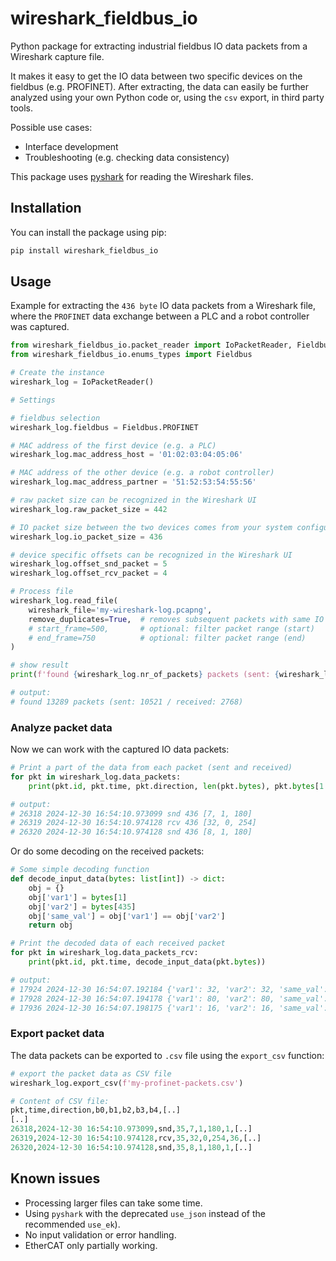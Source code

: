 # wireshark_fieldbus_io

Python package for extracting industrial fieldbus IO data packets from a Wireshark capture file.

It makes it easy to get the IO data between two specific devices on the fieldbus (e.g. PROFINET).
After extracting, the data can easily be further analyzed using your own Python code or, using the `csv` export, in third party tools.

Possible use cases:

- Interface development
- Troubleshooting (e.g. checking data consistency)

This package uses [pyshark](https://github.com/KimiNewt/pyshark) for reading the Wireshark files.

## Installation

You can install the package using pip:

```bash
pip install wireshark_fieldbus_io
```

## Usage

Example for extracting the `436 byte` IO data packets from a Wireshark file, where the `PROFINET` data exchange between a PLC and a robot controller was captured.

```py
from wireshark_fieldbus_io.packet_reader import IoPacketReader, Fieldbus
from wireshark_fieldbus_io.enums_types import Fieldbus

# Create the instance
wireshark_log = IoPacketReader()

# Settings

# fieldbus selection
wireshark_log.fieldbus = Fieldbus.PROFINET

# MAC address of the first device (e.g. a PLC)
wireshark_log.mac_address_host = '01:02:03:04:05:06'

# MAC address of the other device (e.g. a robot controller)
wireshark_log.mac_address_partner = '51:52:53:54:55:56'

# raw packet size can be recognized in the Wireshark UI
wireshark_log.raw_packet_size = 442

# IO packet size between the two devices comes from your system configuration
wireshark_log.io_packet_size = 436

# device specific offsets can be recognized in the Wireshark UI
wireshark_log.offset_snd_packet = 5
wireshark_log.offset_rcv_packet = 4

# Process file
wireshark_log.read_file(
    wireshark_file='my-wireshark-log.pcapng',
    remove_duplicates=True,  # removes subsequent packets with same IO data
    # start_frame=500,       # optional: filter packet range (start)
    # end_frame=750          # optional: filter packet range (end)
)

# show result
print(f'found {wireshark_log.nr_of_packets} packets (sent: {wireshark_log.nr_of_snd_packets} / received: {wireshark_log.nr_of_rcv_packets})')

# output:
# found 13289 packets (sent: 10521 / received: 2768)
```

### Analyze packet data

Now we can work with the captured IO data packets:

```py
# Print a part of the data from each packet (sent and received)
for pkt in wireshark_log.data_packets:
    print(pkt.id, pkt.time, pkt.direction, len(pkt.bytes), pkt.bytes[1:4])

# output:
# 26318 2024-12-30 16:54:10.973099 snd 436 [7, 1, 180]
# 26319 2024-12-30 16:54:10.974128 rcv 436 [32, 0, 254]
# 26320 2024-12-30 16:54:10.974128 snd 436 [8, 1, 180]
```

Or do some decoding on the received packets:

```py
# Some simple decoding function
def decode_input_data(bytes: list[int]) -> dict:
    obj = {}
    obj['var1'] = bytes[1]
    obj['var2'] = bytes[435]
    obj['same_val'] = obj['var1'] == obj['var2']
    return obj

# Print the decoded data of each received packet
for pkt in wireshark_log.data_packets_rcv:
    print(pkt.id, pkt.time, decode_input_data(pkt.bytes))

# output:
# 17924 2024-12-30 16:54:07.192184 {'var1': 32, 'var2': 32, 'same_val': True}
# 17928 2024-12-30 16:54:07.194178 {'var1': 80, 'var2': 80, 'same_val': True}
# 17936 2024-12-30 16:54:07.198175 {'var1': 16, 'var2': 16, 'same_val': True}
```

### Export packet data

The data packets can be exported to `.csv` file using the `export_csv` function:

```py
# export the packet data as CSV file
wireshark_log.export_csv(f'my-profinet-packets.csv')

# Content of CSV file:
pkt,time,direction,b0,b1,b2,b3,b4,[..]
[..]
26318,2024-12-30 16:54:10.973099,snd,35,7,1,180,1,[..]
26319,2024-12-30 16:54:10.974128,rcv,35,32,0,254,36,[..]
26320,2024-12-30 16:54:10.974128,snd,35,8,1,180,1,[..]
```

## Known issues

- Processing larger files can take some time.
- Using `pyshark` with the deprecated `use_json` instead of the recommended `use_ek`).
- No input validation or error handling.
- EtherCAT only partially working.